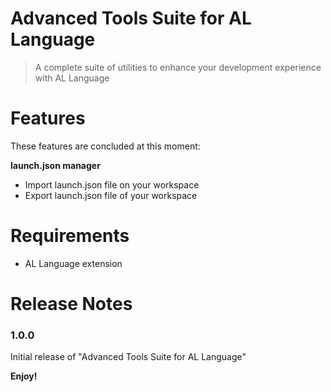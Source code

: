 # Advanced Tools Suite for AL Language
>A complete suite of utilities to enhance your development experience with AL Language

# Features
These features are concluded at this moment:

**launch.json manager**

* Import launch.json file on your workspace
* Export launch.json file of your workspace

# Requirements
* AL Language extension

# Release Notes
### 1.0.0

Initial release of "Advanced Tools Suite for AL Language"


**Enjoy!**

